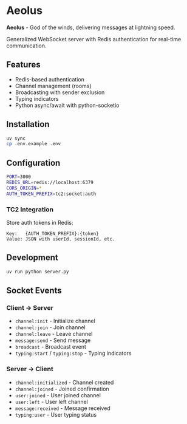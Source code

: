 # Aeolus

**Aeolus** - God of the winds, delivering messages at lightning speed.

Generalized WebSocket server with Redis authentication for real-time communication.

## Features

- Redis-based authentication
- Channel management (rooms)
- Broadcasting with sender exclusion
- Typing indicators
- Python async/await with python-socketio

## Installation

```bash
uv sync
cp .env.example .env
```

## Configuration

```bash
PORT=3000
REDIS_URL=redis://localhost:6379
CORS_ORIGIN=*
AUTH_TOKEN_PREFIX=tc2:socket:auth
```

### TC2 Integration

Store auth tokens in Redis:
```
Key:   {AUTH_TOKEN_PREFIX}:{token}
Value: JSON with userId, sessionId, etc.
```

## Development

```bash
uv run python server.py
```

## Socket Events

### Client → Server

- `channel:init` - Initialize channel
- `channel:join` - Join channel
- `channel:leave` - Leave channel
- `message:send` - Send message
- `broadcast` - Broadcast event
- `typing:start` / `typing:stop` - Typing indicators

### Server → Client

- `channel:initialized` - Channel created
- `channel:joined` - Joined confirmation
- `user:joined` - User joined channel
- `user:left` - User left channel
- `message:received` - Message received
- `typing:user` - User typing status
